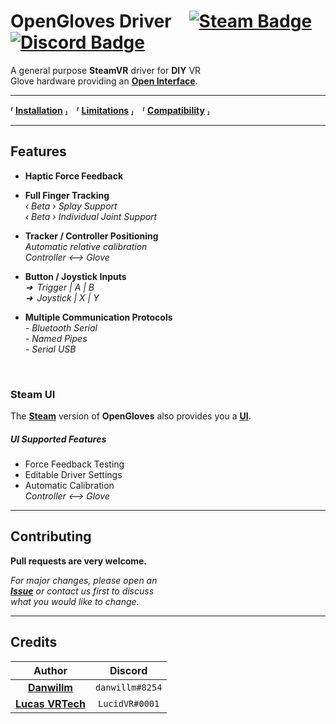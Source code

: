 # OpenGloves Driver [![Steam Badge]][Steam] [![Discord Badge]][Discord]

A general purpose **SteamVR** driver for **DIY** VR <br>
Glove hardware providing an **[Open Interface]**.

---

**⸢ [Installation] ⸥ ⸢ [Limitations] ⸥ ⸢ [Compatibility] ⸥**

---

## Features

- **Haptic Force Feedback**

- **Full Finger Tracking** <br>
    *‹ Beta › Splay Support* <br>
    *‹ Beta › Individual Joint Support*

- **Tracker / Controller Positioning** <br>
    *Automatic relative calibration* <br>
    *Controller ⟷ Glove*

- **Button / Joystick Inputs** <br>
    *➜ Trigger | A | B* <br>
    *➜ Joystick | X | Y*

- **Multiple Communication Protocols** <br>
    *- Bluetooth Serial* <br>
    *- Named Pipes* <br>
    *- Serial USB*

<br>

### Steam UI

The **[Steam]** version of **OpenGloves** also provides you a **[UI]**.

##### UI Supported Features
- Force Feedback Testing
- Editable Driver Settings
- Automatic Calibration <br>
    *Controller ⟷ Glove*

---

## Contributing

**Pull requests are very welcome.**

*For major changes, please open an* <br>
***[Issue]*** *or contact us first to discuss* <br>
*what you would like to change.*

---

## Credits

| Author | Discord |
|:------:|:-------:|
| **[Danwillm]** | `danwillm#8254` |
| **[Lucas VRTech]** | `LucidVR#0001` |


<!----------------------------------------------------------------------------->

[Steam Badge]: https://img.shields.io/badge/Steam-000000?style=for-the-badge&logo=steam&logoColor=white
[Discord Badge]: https://img.shields.io/badge/Discord-7289DA?style=for-the-badge&logo=discord&logoColor=white

[Discord]: https://discord.gg/lucidvr
[Steam]: https://store.steampowered.com/app/1574050/OpenGloves

[Installation]: docs/Installation.md
[Limitations]: docs/Limitations.md
[Compatibility]: docs/Compatibility.md

[UI]: https://github.com/lucidVR/opengloves-ui
[Open Interface]: https://github.com/LucidVR/opengloves-driver/wiki/Driver-Input

[Issue]: https://github.com/LucidVR/opengloves-driver/issues

[Danwillm]: https://github.com/danwillm
[Lucas VRTech]: https://github.com/lucas-vrtech
